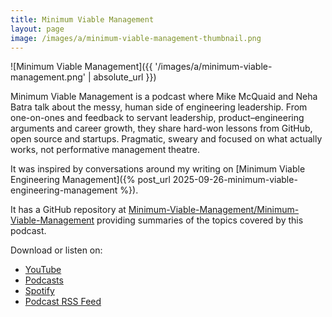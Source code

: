 ```yaml
---
title: Minimum Viable Management
layout: page
image: /images/a/minimum-viable-management-thumbnail.png
---
```

![Minimum Viable Management]({{ '/images/a/minimum-viable-management.png' | absolute_url }})

Minimum Viable Management is a podcast where Mike McQuaid and Neha Batra talk about the messy, human side of engineering leadership. From one-on-ones and feedback to servant leadership, product–engineering arguments and career growth, they share hard-won lessons from GitHub, open source and startups. Pragmatic, sweary and focused on what actually works, not performative management theatre.

It was inspired by conversations around my writing on
[Minimum Viable Engineering Management]({% post_url 2025-09-26-minimum-viable-engineering-management %}).

It has a GitHub repository at
[Minimum-Viable-Management/Minimum-Viable-Management](https://github.com/Minimum-Viable-Management/Minimum-Viable-Management)
providing summaries of the topics covered by this podcast.

Download or listen on:

- [YouTube](https://www.youtube.com/playlist?list=PLdx6vnBOYrMZw3ZHjJJyItqQuZQhTIzhc)
- [Podcasts](https://podcasts.apple.com/gb/podcast/minimum-viable-management/id1845078315)
- [Spotify](https://open.spotify.com/show/2LgoStqQjQsv04nHWMI4GG)
- [Podcast RSS Feed](https://api.riverside.fm/hosting/Ryz8eZPj.rss)

